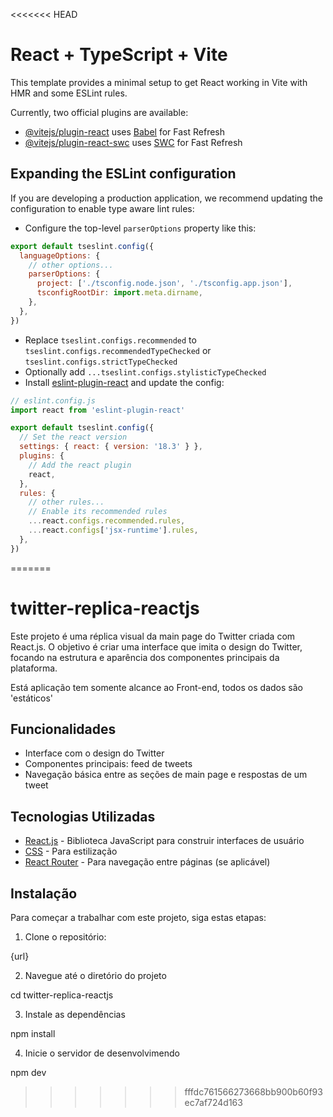 <<<<<<< HEAD
# React + TypeScript + Vite

This template provides a minimal setup to get React working in Vite with HMR and some ESLint rules.

Currently, two official plugins are available:

- [@vitejs/plugin-react](https://github.com/vitejs/vite-plugin-react/blob/main/packages/plugin-react/README.md) uses [Babel](https://babeljs.io/) for Fast Refresh
- [@vitejs/plugin-react-swc](https://github.com/vitejs/vite-plugin-react-swc) uses [SWC](https://swc.rs/) for Fast Refresh

## Expanding the ESLint configuration

If you are developing a production application, we recommend updating the configuration to enable type aware lint rules:

- Configure the top-level `parserOptions` property like this:

```js
export default tseslint.config({
  languageOptions: {
    // other options...
    parserOptions: {
      project: ['./tsconfig.node.json', './tsconfig.app.json'],
      tsconfigRootDir: import.meta.dirname,
    },
  },
})
```

- Replace `tseslint.configs.recommended` to `tseslint.configs.recommendedTypeChecked` or `tseslint.configs.strictTypeChecked`
- Optionally add `...tseslint.configs.stylisticTypeChecked`
- Install [eslint-plugin-react](https://github.com/jsx-eslint/eslint-plugin-react) and update the config:

```js
// eslint.config.js
import react from 'eslint-plugin-react'

export default tseslint.config({
  // Set the react version
  settings: { react: { version: '18.3' } },
  plugins: {
    // Add the react plugin
    react,
  },
  rules: {
    // other rules...
    // Enable its recommended rules
    ...react.configs.recommended.rules,
    ...react.configs['jsx-runtime'].rules,
  },
})
```
=======
# twitter-replica-reactjs

Este projeto é uma réplica visual da main page do Twitter criada com React.js. O objetivo é criar uma interface que imita o design do Twitter, focando na estrutura e aparência dos componentes principais da plataforma.

Está aplicação tem somente alcance ao Front-end, todos os dados são 'estáticos'

## Funcionalidades

- Interface com o design do Twitter
- Componentes principais: feed de tweets
- Navegação básica entre as seções de main page e respostas de um tweet

## Tecnologias Utilizadas

- [React.js](https://reactjs.org/) - Biblioteca JavaScript para construir interfaces de usuário
- [CSS](https://developer.mozilla.org/en-US/docs/Web/CSS) - Para estilização
- [React Router](https://reactrouter.com/) - Para navegação entre páginas (se aplicável)

## Instalação

Para começar a trabalhar com este projeto, siga estas etapas:

1. Clone o repositório:

{url}

2. Navegue até o diretório do projeto

cd twitter-replica-reactjs

3. Instale as dependências

npm install

4. Inicie o servidor de desenvolvimendo

npm dev
>>>>>>> fffdc761566273668bb900b60f93ec7af724d163
